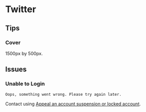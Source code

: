 # Twitter

## Tips

### Cover

1500px by 500px.

## Issues

### Unable to Login

```log
Oops, something went wrong. Please try again later.
```

Contact using [Appeal an account suspension or locked account](https://help.twitter.com/forms/general?subtopic=suspended).

